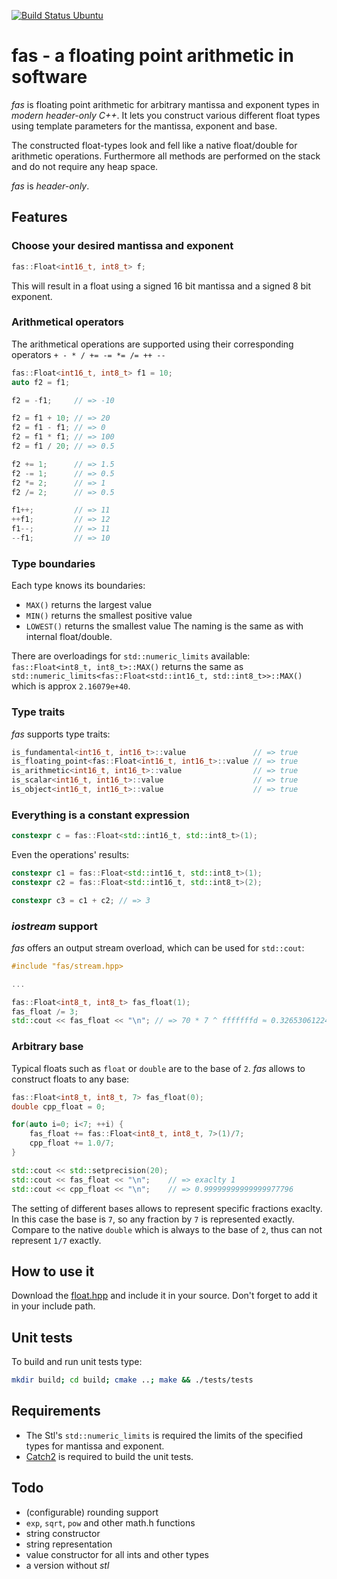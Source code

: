 [![Build Status Ubuntu](https://github.com/clemensmanert/fas/actions/workflows/cmake-single-platform.yml/badge.svg)](https://github.com/clemensmanert/fas/actions)

# fas - a floating point arithmetic in software
*fas* is floating point arithmetic for arbitrary mantissa and exponent
types in *modern header-only C++*.  It lets you construct various
different float types using template parameters for the mantissa,
exponent and base.

The constructed float-types look and fell like a native float/double
for arithmetic operations. Furthermore all methods are performed on
the stack and do not require any heap space.

*fas* is *header-only*. 

## Features
### Choose your desired mantissa and exponent
```C++
fas::Float<int16_t, int8_t> f;
```
This will result in a float using a signed 16 bit mantissa and a signed 8 bit
exponent.

### Arithmetical operators
The arithmetical operations are supported using their corresponding operators
`+ - * / += -= *= /= ++ --`
```C++
fas::Float<int16_t, int8_t> f1 = 10;
auto f2 = f1;

f2 = -f1;     // => -10

f2 = f1 + 10; // => 20
f2 = f1 - f1; // => 0
f2 = f1 * f1; // => 100
f2 = f1 / 20; // => 0.5

f2 += 1;      // => 1.5
f2 -= 1;      // => 0.5
f2 *= 2;      // => 1
f2 /= 2;      // => 0.5

f1++;         // => 11
++f1;         // => 12
f1--;         // => 11
--f1;         // => 10
```

### Type boundaries
Each type knows its boundaries:
- `MAX()` returns the largest value
- `MIN()` returns the smallest positive value
- `LOWEST()` returns the smallest value
The naming is the same as with internal float/double.

There are overloadings for `std::numeric_limits` available:
`fas::Float<int8_t, int8_t>::MAX()` returns the same as
`std::numeric_limits<fas::Float<std::int16_t, std::int8_t>>::MAX()`
which is approx `2.16079e+40`.

### Type traits
*fas* supports type traits:
```C++
is_fundamental<int16_t, int16_t>::value               // => true
is_floating_point<fas::Float<int16_t, int16_t>::value // => true
is_arithmetic<int16_t, int16_t>::value                // => true
is_scalar<int16_t, int16_t>::value                    // => true
is_object<int16_t, int16_t>::value                    // => true
  ```

### Everything is a constant expression
```C++
constexpr c = fas::Float<std::int16_t, std::int8_t>(1);
```
Even the operations' results:
```C++
constexpr c1 = fas::Float<std::int16_t, std::int8_t>(1);
constexpr c2 = fas::Float<std::int16_t, std::int8_t>(2);

constexpr c3 = c1 + c2; // => 3
```

### *iostream* support
*fas* offers an output stream overload, which can be used for `std::cout`:
```C++
#include "fas/stream.hpp>

...

fas::Float<int8_t, int8_t> fas_float(1);
fas_float /= 3;
std::cout << fas_float << "\n"; // => 70 * 7 ^ fffffffd ≈ 0.32653061224489793313
```



### Arbitrary base
Typical floats such as `float` or `double` are to the base of
`2`. *fas* allows to construct floats to any base:
```C++
fas::Float<int8_t, int8_t, 7> fas_float(0);
double cpp_float = 0;

for(auto i=0; i<7; ++i) {
	fas_float += fas::Float<int8_t, int8_t, 7>(1)/7;
	cpp_float += 1.0/7;
}

std::cout << std::setprecision(20);
std::cout << fas_float << "\n";    // => exaclty 1
std::cout << cpp_float << "\n";    // => 0.99999999999999977796
```
The setting of different bases allows to represent specific fractions exaclty.
In this case the base is `7`, so any fraction by `7` is represented exactly.
Compare to the native `double` which is always to the base of `2`, thus can not
represent `1/7` exactly.

## How to use it
Download the
[float.hpp](https://raw.githubusercontent.com/clemensmanert/fas/master/fas/float.hpp)
and include it in your source. Don't forget to add it in your include path.
## Unit tests
To build and run unit tests type:
```bash
mkdir build; cd build; cmake ..; make && ./tests/tests
```
## Requirements
- The Stl's `std::numeric_limits` is required the limits of the specified types for mantissa and exponent.
- [Catch2](https://github.com/catchorg/Catch2) is required to build the unit tests.

## Todo
- (configurable) rounding support
- `exp`, `sqrt`, `pow` and other math.h functions
- string constructor
- string representation
- value constructor for all ints and other types
- a version without *stl*
